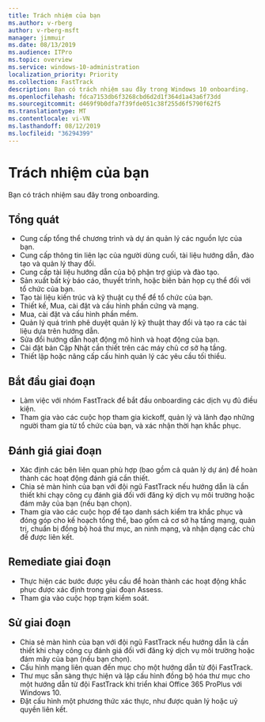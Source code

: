 ```yaml
---
title: Trách nhiệm của bạn
ms.author: v-rberg
author: v-rberg-msft
manager: jimmuir
ms.date: 08/13/2019
ms.audience: ITPro
ms.topic: overview
ms.service: windows-10-administration
localization_priority: Priority
ms.collection: FastTrack
description: Bạn có trách nhiệm sau đây trong Windows 10 onboarding.
ms.openlocfilehash: fdca7153db6f3268cbd6d2d1f364d1a43a6f73dd
ms.sourcegitcommit: d469f9b0dfa7f39fde051c38f255d6f5790f62f5
ms.translationtype: MT
ms.contentlocale: vi-VN
ms.lasthandoff: 08/12/2019
ms.locfileid: "36294399"
---
```

# <a name="your-responsibilities"></a>Trách nhiệm của bạn

Bạn có trách nhiệm sau đây trong onboarding.

## <a name="general"></a>Tổng quát

- Cung cấp tổng thể chương trình và dự án quản lý các nguồn lực của bạn.
- Cung cấp thông tin liên lạc của người dùng cuối, tài liệu hướng dẫn, đào tạo và quản lý thay đổi.
- Cung cấp tài liệu hướng dẫn của bộ phận trợ giúp và đào tạo.
- Sản xuất bất kỳ báo cáo, thuyết trình, hoặc biên bản họp cụ thể đối với tổ chức của bạn.
- Tạo tài liệu kiến trúc và kỹ thuật cụ thể để tổ chức của bạn.
- Thiết kế, Mua, cài đặt và cấu hình phần cứng và mạng.
- Mua, cài đặt và cấu hình phần mềm.
- Quản lý quá trình phê duyệt quản lý kỹ thuật thay đổi và tạo ra các tài liệu dựa trên hướng dẫn.
- Sửa đổi hướng dẫn hoạt động mô hình và hoạt động của bạn.
- Cài đặt bản Cập Nhật cần thiết trên các máy chủ cơ sở hạ tầng.
- Thiết lập hoặc nâng cấp cấu hình quản lý các yêu cầu tối thiểu.

## <a name="initiate-phase"></a>Bắt đầu giai đoạn

- Làm việc với nhóm FastTrack để bắt đầu onboarding các dịch vụ đủ điều kiện.
- Tham gia vào các cuộc họp tham gia kickoff, quản lý và lãnh đạo những người tham gia từ tổ chức của bạn, và xác nhận thời hạn khắc phục.

## <a name="assess-phase"></a>Đánh giá giai đoạn

- Xác định các bên liên quan phù hợp (bao gồm cả quản lý dự án) để hoàn thành các hoạt động đánh giá cần thiết.
- Chia sẻ màn hình của bạn với đội ngũ FastTrack nếu hướng dẫn là cần thiết khi chạy công cụ đánh giá đối với đăng ký dịch vụ môi trường hoặc đám mây của bạn (nếu bạn chọn).
- Tham gia vào các cuộc họp để tạo danh sách kiểm tra khắc phục và đóng góp cho kế hoạch tổng thể, bao gồm cả cơ sở hạ tầng mạng, quản trị, chuẩn bị đồng bộ hoá thư mục, an ninh mạng, và nhận dạng các chủ đề được liên kết.

## <a name="remediate-phase"></a>Remediate giai đoạn

- Thực hiện các bước được yêu cầu để hoàn thành các hoạt động khắc phục được xác định trong giai đoạn Assess.
- Tham gia vào cuộc họp trạm kiểm soát.

## <a name="enable-phase"></a>Sử giai đoạn

- Chia sẻ màn hình của bạn với đội ngũ FastTrack nếu hướng dẫn là cần thiết khi chạy công cụ đánh giá đối với đăng ký dịch vụ môi trường hoặc đám mây của bạn (nếu bạn chọn).
- Cấu hình mạng liên quan đến mục cho một hướng dẫn từ đội FastTrack.
- Thư mục sẵn sàng thực hiện và lập cấu hình đồng bộ hóa thư mục cho một hướng dẫn từ đội FastTrack khi triển khai Office 365 ProPlus với Windows 10.
- Đặt cấu hình một phương thức xác thực, như được quản lý hoặc uỷ quyền liên kết.







  

  

 